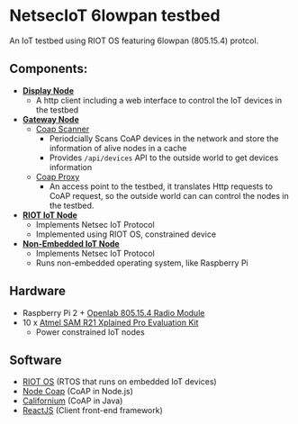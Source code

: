 # NetsecIoT 6lowpan testbed
An IoT testbed using RIOT OS featuring 6lowpan (805.15.4) protcol.

## Components:
* **[Display Node](https://github.com/lightertu/NetsecIoT/tree/master/display-node)**
  - A http client including a web interface to control the IoT devices in the testbed
* **[Gateway Node](https://github.com/lightertu/NetsecIoT/tree/master/gateway-node)**
  - [Coap Scanner](https://github.com/lightertu/NetsecIoT/tree/master/gateway-node/coap-scanner)
    - Periodcially Scans CoAP devices in the network and store the information of alive nodes in a cache
    - Provides `/api/devices` API to the outside world to get devices information
  - [Coap Proxy](https://github.com/lightertu/NetsecIoT/tree/master/gateway-node/coap-proxy)
    - An access point to the testbed, it translates Http requests to CoAP request, so the outside world can
      can control the nodes in the testbed.
* **[RIOT IoT Node](https://github.com/lightertu/NetsecIoT/tree/master/riot-node)**
  - Implements Netsec IoT Protocol
  - Implemented using RIOT OS, constrained device  
* **[Non-Embedded IoT Node](https://github.com/lightertu/NetsecIoT/tree/master/rpi-node)**
  - Implements Netsec IoT Protocol
  - Runs non-embedded operating system, like Raspberry Pi

## Hardware
* Raspberry Pi 2 + [Openlab 805.15.4 Radio Module](http://openlabs.co/store/Raspberry-Pi-802.15.4-radio)
* 10 x [Atmel SAM R21 Xplained Pro Evaluation Kit](http://www.atmel.com/tools/ATSAMD21-XPRO.aspx)
  - Power constrained IoT nodes
  
## Software
* [RIOT OS](https://github.com/RIOT-OS/RIOT) (RTOS that runs on embedded IoT devices)
* [Node Coap](https://github.com/mcollina/node-coap) (CoAP in Node.js)
* [Californium](https://github.com/eclipse/californium) (CoAP in Java)
* [ReactJS](https://facebook.github.io/react/) (Client front-end framework)
